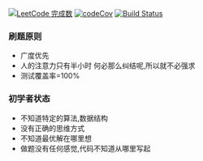 [![LeetCode 完成数](https://img.shields.io/badge/pengliheng-21-blue.svg)](https://leetcode.com/pengliheng/)
[![codeCov](https://codecov.io/gh/pengliheng/leetcode/branch/master/graph/badge.svg)](https://codecov.io/gh/pengliheng/leetcode)
[![Build Status](https://www.travis-ci.org/pengliheng/leetcode.svg?branch=master)](https://www.travis-ci.org/pengliheng/leetcode)


### 刷题原则
- 广度优先
- 人的注意力只有半小时 何必那么纠结呢,所以就不必强求
- 测试覆盖率=100%


### 初学者状态
- 不知道特定的算法,数据结构
- 没有正确的思维方式
- 不知道最优解在哪里想
- 做题没有任何感觉,代码不知道从哪里写起

